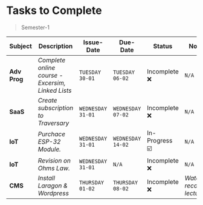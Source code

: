 # Tasks to Complete
> Semester-1

| **Subject** | **Description** | **Issue-Date** | **Due-Date** | **Status** | **Notes** |
|---------|-------------|------------|---------|--------|--------|
| __Adv Prog__ | *Complete online course - Excersim, Linked Lists* |`TUESDAY 30-01` | `TUESDAY 06-02` | Incomplete ❌️ | `N/A` |
| __SaaS__ | *Create subscription to Traversary* | `WEDNESDAY 31-01` | `WEDNESDAY 07-02` | Incomplete ❌️ | `N/A` |
| __IoT__     | *Purchace ESP-32 Module.* | `WEDNESDAY 31-01` | `WEDNESDAY 14-02` | In-Progress ☑️ | `N/A` |
| __IoT__     | *Revision on Ohms Law.* | `WEDNESDAY 31-01` | `N/A` | Incomplete ❌️ | `N/A` |
| __CMS__ | *Install Laragon & Wordpress* | `THURSDAY 01-02` | `THURSDAY 08-02` | Incomplete ❌️ | _Watch recorded lecturer._ |